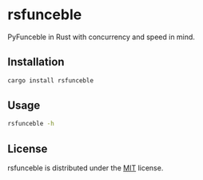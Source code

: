 # rsfunceble
PyFunceble in Rust with concurrency and speed in mind.

## Installation
```bash
cargo install rsfunceble
```

## Usage
```bash
rsfunceble -h
```

## License
rsfunceble is distributed under the [MIT](https://opensource.org/licenses/MIT) license.
```
